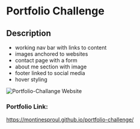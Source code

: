 # Portfolio Challenge

## Description
- working nav bar with links to content
- images anchored to websites
- contact page with a form 
- about me section with image
- footer linked to social media
- hover styling

![Portfolio-Challange Website](./images/portfolioscreenshot.png)


### Portfolio Link:
https://montinesproul.github.io/portfolio-challenge/